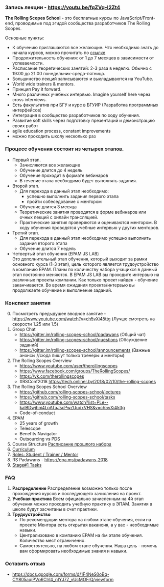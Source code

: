 ### Запись лекции - https://youtu.be/fqZVq-I2Zt4

**The Rolling Scopes School** - это бесплатные курсы по JavaScript/Front-end, проводимые под 
эгидой сообщества разработчиков The Rolling Scopes.

Основные пункты:  
  - К обучению приглашаются все желающие. Что необходимо знать до начала курсов, можно прочитать по [ссылке](https://github.com/rolling-scopes-school/docs/blob/master/students.md)
  - Продолжительность обучения: от 1 до 7 месяцев в зависимости от успеваемости.
  - Расписание теоретических занятий: 2-3 раза в неделю. Обычно с 19:00 до 21:00 понедельник-среда-пятница.
  - Большинство лекций записываются и выкладываются на YouTube.
  - World wide trainers & mentors.   
  - Принцип Pay it forward. 
  - Много различных учебных интервью. Imagine yourself here через cross interviews.
  - Есть факультатив при БГУ и курс в БГУИР (Разработка программных интерфейсов)
  - Интеграция в сообщество разработчиков по ходу обучения.
  - Развитие soft skills через подготовку презентаций и демонстрацию своих работ
  - agile education process, constant improvements
  - можно проходить школу несколько раз

### Процесс обучения состоит из четырех этапов.
  - Первый этап.
     - Зачисляются все желающие
     - Обучение длится до 4 недель
     - Обучение проходит в формате вебинаров
     - В течение этапа необходимо будет выполнять задания. 
  - Второй этап.
     - Для перехода в данный этап необходимо:
         - успешно выполнить задания первого этапа
         - пройти собеседование с ментором
     - Обучение длится 3 месяца
     - Теоретические занятия проводятся в форме вебинаров или очных лекций с онлайн трансляцией. 
     - Практические занятия проверяются и оцениваются ментором. В ходу обучения проводятся учебные интервью у других менторов.
  - Третий этап.
     - Для перехода в данный этап необходимо успешно выполнить задания второго этапа
     - Обучение длится 7 недель
  - Четвертый этап обучения (EPAM JS LAB)  
Это дополнительный этап обучения, который выходит за рамки основного курса (1-3 этап), цель которого является трудоустройство в компанию EPAM. Планы по количеству набора учащихся в данный этап постоянно меняются. 
В EPAM JS LAB вы проходите интервью на различные проекты компании. Как только проект найден - обучение заканчивается. 
Во время ожидания проекта/интервью вы продолжаете обучение и выполнение заданий.

### Конспект занятия
0. Посмотреть предыдушее вводное занятие - https://www.youtube.com/watch?v=ch5vXi45ttg  (Лучше смотреть на скорости 1.25 или 1.5)
1. Group Chat
    * https://gitter.im/rolling-scopes-school/padawans (Общий чат)
    * https://gitter.im/rolling-scopes-school/questions (Обсуждение заданий)
    * https://gitter.im/rolling-scopes-school/announcements (Важные анонсы //сюда пишут только тренеры и менторы)
2. The Rolling Scopes Overview
    * https://www.youtube.com/user/therollingscopes
    * https://www.facebook.com/groups/TheRollingScopes/
    * https://vk.com/therollingscopes
    * #RSConf2018 https://tech.onliner.by/2018/02/10/the-rolling-scopes
3. The Rolling Scopes School Overview
    * https://github.com/rolling-scopes-school/lectures
    * https://github.com/rolling-scopes-school/tasks
    * https://www.youtube.com/watch?list=PLe--kalBDwjhni4LpATaJscPwZUudxVHS&v=ch5vXi45ttg
    * Code-of-conduct
4. EPAM
     * 25 years of growth
     * Telescope
     * Benefits Navigator
     * Outsourcing vs PDS
5. Course Structure [Расписание прошлого набора](https://docs.google.com/spreadsheets/d/1igiddZ6vnrm2WpnrAiogAI0iamElguZBFRG5Xfdhvyc/edit?usp=drive_web&ouid=110663037476660424975)
6. [Curriculum](https://docs.google.com/spreadsheets/d/1oM2O8DtjC0HodB3j7hcIResaWBw8P18tXkOl1ymelvE/edit#gid=0)
7. [Roles: Student / Trainer / Mentor](https://docs.google.com/document/d/1LdruvgRWuLEkCald2lrNlgIdDCzImYa3fe6IxVblBnI/edit)
8. RS Padawans - https://epa.ms/padawans-2018
9. [Stage#1 Tasks](https://github.com/rolling-scopes-school/tasks)   

### FAQ
1. **Распределение** 
Распределение возможно только после прохождения курсов и последующего зачисления на проект.
2. **Учебная практика** 
Всем официально зачисленным на 4й этап обучения можно проходить учебную практику в ЭПАМ. Занятия в школе будут засчитаны в счет практики.
3. **Трудоустройство**
   * По рекомендации ментора на любом этапе обучения, если на проекте Ментора есть открытая вакансия, а у вас - необходимые навыки.
   * Централизовано в компанию EPAM на 4м этапе обучения. Количество мест ограниченно.
   * Самостоятельно, на любом этапе обучения. Наша цель - помочь вам сформировать необходимые знания и навыки. 

### Оставить отзыв
* https://docs.google.com/forms/d/1F4NeS0oBq-CY805aqiPVp6CIrl4_nIYJ7Z_vUcMOFrQ/viewform
